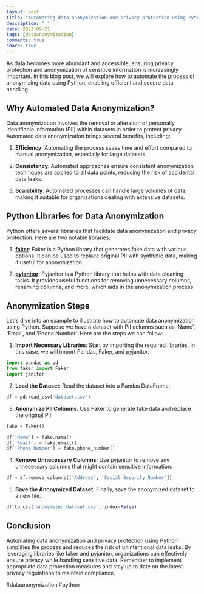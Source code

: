 ```yaml
---
layout: post
title: "Automating data anonymization and privacy protection using Python"
description: " "
date: 2023-09-21
tags: [dataanonymization]
comments: true
share: true
---
```


As data becomes more abundant and accessible, ensuring privacy protection and anonymization of sensitive information is increasingly important. In this blog post, we will explore how to automate the process of anonymizing data using Python, enabling efficient and secure data handling.

## Why Automated Data Anonymization?

Data anonymization involves the removal or alteration of personally identifiable information (PII) within datasets in order to protect privacy. Automated data anonymization brings several benefits, including:

1. **Efficiency**: Automating the process saves time and effort compared to manual anonymization, especially for large datasets.

2. **Consistency**: Automated approaches ensure consistent anonymization techniques are applied to all data points, reducing the risk of accidental data leaks.

3. **Scalability**: Automated processes can handle large volumes of data, making it suitable for organizations dealing with extensive datasets.

## Python Libraries for Data Anonymization

Python offers several libraries that facilitate data anonymization and privacy protection. Here are two notable libraries:

1. [**faker**](https://github.com/joke2k/faker): Faker is a Python library that generates fake data with various options. It can be used to replace original PII with synthetic data, making it useful for anonymization.

2. [**pyjanitor**](https://pyjanitor.readthedocs.io/): Pyjanitor is a Python library that helps with data cleaning tasks. It provides useful functions for removing unnecessary columns, renaming columns, and more, which aids in the anonymization process.

## Anonymization Steps

Let's dive into an example to illustrate how to automate data anonymization using Python. Suppose we have a dataset with PII columns such as 'Name', 'Email', and 'Phone Number'. Here are the steps we can follow:

1. **Import Necessary Libraries**: Start by importing the required libraries. In this case, we will import Pandas, Faker, and pyjanitor.

```python
import pandas as pd
from faker import Faker
import janitor
```

2. **Load the Dataset**: Read the dataset into a Pandas DataFrame.

```python
df = pd.read_csv('dataset.csv')
```

3. **Anonymize PII Columns**: Use Faker to generate fake data and replace the original PII.

```python
fake = Faker()

df['Name'] = fake.name()
df['Email'] = fake.email()
df['Phone Number'] = fake.phone_number()
```

4. **Remove Unnecessary Columns**: Use pyjanitor to remove any unnecessary columns that might contain sensitive information.

```python
df = df.remove_columns(['Address', 'Social Security Number'])
```

5. **Save the Anonymized Dataset**: Finally, save the anonymized dataset to a new file.

```python
df.to_csv('anonymized_dataset.csv', index=False)
```

## Conclusion

Automating data anonymization and privacy protection using Python simplifies the process and reduces the risk of unintentional data leaks. By leveraging libraries like faker and pyjanitor, organizations can effectively ensure privacy while handling sensitive data. Remember to implement appropriate data protection measures and stay up to date on the latest privacy regulations to maintain compliance.

#dataanonymization #python